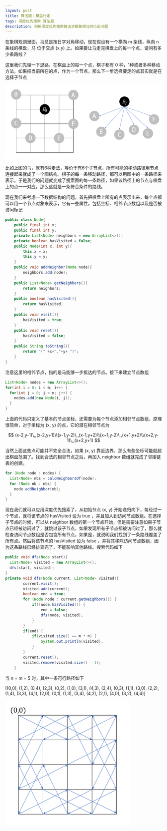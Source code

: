 ```yaml
---
layout: post
title: 算法题：棋盘行走
tags: 深度优先搜索 算法题
description: 利用深度优先搜索算法求解象棋马的行走问题
---
```


在象棋规则里面，马总是按日字对角移动，现在假设有一个横向 m 条线，纵向 n 条线的棋盘，马
位于交点 (x,y) 上。如果要让马走完棋盘上的每一个点，请问有多少条路线？

这里我们先理一下思路，在棋盘上的每一个点，棋子都有 0 种，1种或者多种移动方法，如果把当前所在的点，作为一个节点，那么下一步选择要走的点其实就是在选择子节点

![](/resources/2018-03-30-problem-chess-walk/walk-node.png)

比如上图的马，就有6种走法，等价于有6个子节点，所有可能的移动路径用节点连接起来就成了一个图结构。棋子的每一条移动路径，都可以用图中的一条路径来表示，于是我们的问题就变成了搜索图的每一条路径，如果该路径上的节点与棋盘上的点一一对应，那么这就是一条符合条件的路线。

现在我们来考虑一下数据结构的问题。首先把棋盘上所有的点表示出来，每个点都可以用一个节点对象来表示，它有一些属性，包括坐标、相邻节点数组以及是否被访问标记

```java
public class Node{
    public final int x;
    public final int y;
    private List<Node> neighbors = new ArrayList<>();
    private boolean hasVisited = false;
    public Node(int x, int y){
        this.x = x;
        this.y = y;
    }
    public void addNeighbor(Node node){
        neighbors.add(node);
    }
    public List<Node> getNeighbors(){
        return neighbors;
    }
    public boolean hasVisited(){
        return hasVisited;
    }
    public void visit(){
        hasVisited = true;
    }
    public void reset(){
        hasVisited = false;
    }
    public String toString(){
        return "(" +x+","+y+ ")";
    }
}
```

注意这里的相邻节点，指的是马能够一步抵达的节点。接下来建立节点数组

```java
List<Node> nodes = new ArrayList<>();
for(int i = 0; i < m; i++) {
  for(int j = 0; j < n; j++) {
    nodes.add(new Node(i, j));
  }
}
```

上面的代码只定义了基本的节点坐标，还需要为每个节点添加相邻节点数组，原理很简单，对于坐标为 (x, y) 的点，它的潜在相邻节点为

$$
(x-2,y-1)\,,(x-2,y+1)\\(x-1,y-2)\,,(x-1,y+2)\\(x+1,y-2)\,,(x+1,y+2)\\(x+2,y-1)\,,(x+2,y+1)
$$

当然上面这些点可能并不完全合法，如果 (x, y) 靠近边界，那么有些坐标可能就超出棋盘范围了。找到合法的相邻节点之后，再加入 neighbor 数组就完成了邻接链表的创建。

```java
for (Node node : nodes) {
  List<Node> nbs = calcNeighborsOf(node);
  for (Node nb : nbs) {
    node.addNeighbor(nb);
  }
}
```

现在我们就可以应用深度优先搜索了，从初始节点 (x, y) 开始递归向下，每经过一个节点，就将该节点的 hasVisited 设为 true ，并且加入到访问节点数组。在选择子节点的时候，可以从 neighbor 数组的第一个节点开始，但是需要注意如果子节点已经被访问过了，就跳过该子节点，如果发现所有子节点都被访问过了，那么就检查访问节点数组是否包含所有节点，如果是，就说明我们找到了一条路线覆盖了所有点。然后将该节点的 hasVisited 设为 false ，并将其移除访问节点数组，因为这条路线已经排查完了，不能影响其他路线。搜索代码如下

```java
public void dfs(Node start){
  List<Node> visited = new ArrayList<>();
  dfs(start, visited);
}
private void dfs(Node current, List<Node> visited){
        current.visit();
        visited.add(current);
        boolean end = true;
        for (Node node : current.getNeighbors()) {
            if(!node.hasVisited()) {
                end = false;
                dfs(node, visited);
            }
        }
        if(end) {
            if(visited.size() == m * n) {
                System.out.println(visited);
            }
        }
        current.reset();
        visited.remove(visited.size() - 1);
    }
```

当 n = m = 5 时，其中一条可行路径如下

[(0,0), (1,2), (0,4), (2,3), (0,2), (1,0), (3,1), (4,3), (2,4), (0,3), (1,1), (3,0), (2,2), (1,4), (3,3), (4,1), (2,0), (0,1), (1,3), (3,4), (4,2), (2,1), (4,0), (3,2), (4,4)]

![](/resources/2018-03-30-problem-chess-walk/route.png)
